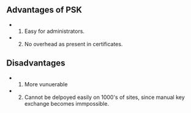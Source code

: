 ## Advantages of PSK
- 1. Easy for administrators.
- 2. No overhead as present in certificates.

## Disadvantages
- 1. More vunuerable
- 2. Cannot be delpoyed easily on 1000's of sites, since manual key exchange becomes immpossible.
